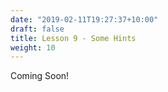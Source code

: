 ```yaml
---
date: "2019-02-11T19:27:37+10:00"
draft: false
title: Lesson 9 - Some Hints
weight: 10
---
```


Coming Soon!
